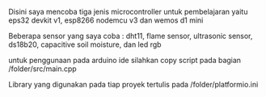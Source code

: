 Disini saya mencoba tiga jenis microcontroller untuk pembelajaran yaitu eps32 devkit v1, esp8266 nodemcu v3 dan wemos d1 mini

Beberapa sensor yang saya coba : dht11, flame sensor, ultrasonic sensor, ds18b20, capacitive soil moisture, dan led rgb 

untuk penggunaan pada arduino ide silahkan copy script pada bagian /folder/src/main.cpp

Library yang digunakan pada tiap proyek tertulis pada /folder/platformio.ini
